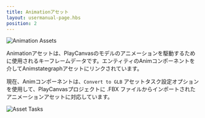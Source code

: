 ```yaml
---
title: Animationアセット 
layout: usermanual-page.hbs
position: 2
---
```


![Animation Assets][1]

Animationアセットは、PlayCanvasのモデルのアニメーションを駆動するために使用されるキーフレームデータです。エンティティのAnimコンポーネントを介してAnimstategraphアセットにリンクされています。

現在、Animコンポーネントは、`Convert to GLB` アセットタスク設定オプションを使用して、PlayCanvasプロジェクトに .FBX ファイルからインポートされたアニメーションアセットに対応しています。

![Asset Tasks][2]

[1]: /images/user-manual/anim/animation_assets.png
[2]: /images/user-manual/anim/asset_tasks.png
